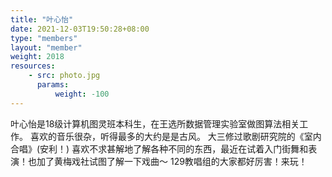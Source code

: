 ```yaml
---
title: "叶心怡"
date: 2021-12-03T19:50:28+08:00
type: "members"
layout: "member"
weight: 2018
resources:
    - src: photo.jpg
      params:
          weight: -100
---
```


叶心怡是18级计算机图灵班本科生，在王选所数据管理实验室做图算法相关工作。
喜欢的音乐很杂，听得最多的大约是是古风。
大三修过歌剧研究院的《室内合唱》(安利！)
喜欢不求甚解地了解各种不同的东西，最近在试着入门街舞和表演！也加了黄梅戏社试图了解一下戏曲～
129教唱组的大家都好厉害！来玩！
